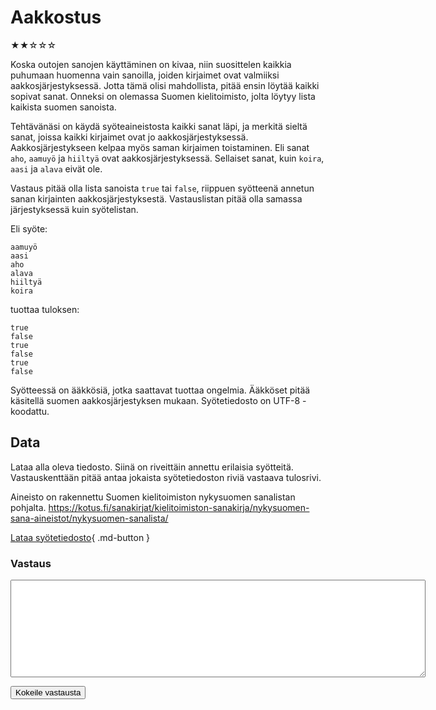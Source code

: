 # Aakkostus
★★☆☆☆

Koska outojen sanojen käyttäminen on kivaa, niin suosittelen kaikkia puhumaan huomenna vain sanoilla, joiden kirjaimet ovat valmiiksi aakkosjärjestyksessä. Jotta tämä olisi mahdollista, pitää ensin löytää kaikki sopivat sanat. Onneksi on olemassa Suomen kielitoimisto, jolta löytyy lista kaikista suomen sanoista.

Tehtävänäsi on käydä syöteaineistosta kaikki sanat läpi, ja merkitä sieltä sanat, joissa kaikki kirjaimet ovat jo aakkosjärjestyksessä. Aakkosjärjestykseen kelpaa myös saman kirjaimen toistaminen. Eli sanat `aho`, `aamuyö` ja `hiiltyä` ovat aakkosjärjestyksessä. Sellaiset sanat, kuin `koira`, `aasi` ja `alava` eivät ole.

Vastaus pitää olla lista sanoista `true` tai `false`, riippuen syötteenä annetun sanan kirjainten aakkosjärjestyksestä. Vastauslistan pitää olla samassa järjestyksessä kuin syötelistan.

Eli syöte:

```
aamuyö
aasi
aho
alava
hiiltyä
koira
```

tuottaa tuloksen:

```
true
false
true
false
true
false
```

Syötteessä on ääkkösiä, jotka saattavat tuottaa ongelmia. Ääkköset pitää käsitellä suomen aakkosjärjestyksen mukaan. Syötetiedosto on UTF-8 -koodattu.



## Data

Lataa alla oleva tiedosto. Siinä on riveittäin annettu erilaisia syötteitä. Vastauskenttään pitää antaa jokaista syötetiedoston riviä vastaava tulosrivi.

Aineisto on rakennettu Suomen kielitoimiston nykysuomen sanalistan pohjalta. https://kotus.fi/sanakirjat/kielitoimiston-sanakirja/nykysuomen-sana-aineistot/nykysuomen-sanalista/

[Lataa syötetiedosto](../syotteet/aakkostus_input.txt){ .md-button }


### Vastaus

<textarea rows="10" cols="80" id="tulos"></textarea>
<button class="md-button md-button--primary" id="submit_button">Kokeile vastausta</button>
<div style="display: none;" id="vastaustiedosto">../../syotteet/aakkostus_output.txt</div>
<div style="display: none;" id="tehtavatiedosto">../../syotteet/aakkostus_input.txt</div>
<div style="text_color: red" id="virhelista"></div>